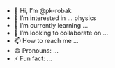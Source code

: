 - 👋 Hi, I’m @pk-robak
- 👀 I’m interested in ... physics
- 🌱 I’m currently learning ...
- 💞️ I’m looking to collaborate on ...
- 📫 How to reach me ...
- 😄 Pronouns: ...
- ⚡ Fun fact: ...

<!---
pk-robak/pk-robak is a ✨ special ✨ repository because its `README.md` (this file) appears on your GitHub profile.
You can click the Preview link to take a look at your changes.
--->
